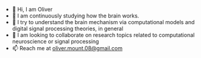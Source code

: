 - 👋 Hi, I am Oliver 
- 👀 I am continuously studying how the brain works. 
- 🌱 I try to understand the brain mechanism via computational models and digital signal processing theories, in general
- 💞️ I am looking to collaborate on research topics related to computational neuroscience or signal processing
- 📫 Reach me at  oliver.mount.08@gmail.com  
      
  
<!---
OliverMount/OliverMount is a ✨ special ✨ repository because its `README.md` (this file) appears on your GitHub profile.
You can click the Preview link to take a look at your changes.
--->
